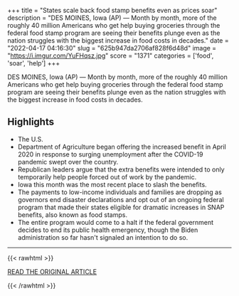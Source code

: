 +++
title = "States scale back food stamp benefits even as prices soar"
description = "DES MOINES, Iowa (AP) — Month by month, more of the roughly 40 million Americans who get help buying groceries through the federal food stamp program are seeing their benefits plunge even as the nation struggles with the biggest increase in food costs in decades."
date = "2022-04-17 04:16:30"
slug = "625b947da2706af828f6d48d"
image = "https://i.imgur.com/YuFHqsz.jpg"
score = "1371"
categories = ['food', 'soar', 'help']
+++

DES MOINES, Iowa (AP) — Month by month, more of the roughly 40 million Americans who get help buying groceries through the federal food stamp program are seeing their benefits plunge even as the nation struggles with the biggest increase in food costs in decades.

## Highlights

- The U.S.
- Department of Agriculture began offering the increased benefit in April 2020 in response to surging unemployment after the COVID-19 pandemic swept over the country.
- Republican leaders argue that the extra benefits were intended to only temporarily help people forced out of work by the pandemic.
- Iowa this month was the most recent place to slash the benefits.
- The payments to low-income individuals and families are dropping as governors end disaster declarations and opt out of an ongoing federal program that made their states eligible for dramatic increases in SNAP benefits, also known as food stamps.
- The entire program would come to a halt if the federal government decides to end its public health emergency, though the Biden administration so far hasn't signaled an intention to do so.

---

{{< rawhtml >}}
  <p class="article-category">
    <a target="_blank" href="https://apnews.com/article/covid-health-nebraska-iowa-des-moines-4ff5e0d51f61e6704f44dfc31279376a">READ THE ORIGINAL ARTICLE</a>
  </p>
{{< /rawhtml >}}
